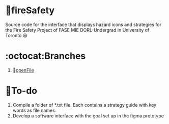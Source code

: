 # :fire_engine:fireSafety
Source code for the interface that displays hazard icons and strategies for the Fire Safety Project of FASE MIE DORL-Undergrad in University of Toronto :smiley:

# :octocat:Branches
1. :open_file_folder:[openFile](../openFile/README.md)

# :round_pushpin:To-do
1. Compile a folder of *.txt file. Each contains a strategy guide with key words as file names.
2. Develop a software interface with the goal set up in the figma prototype
